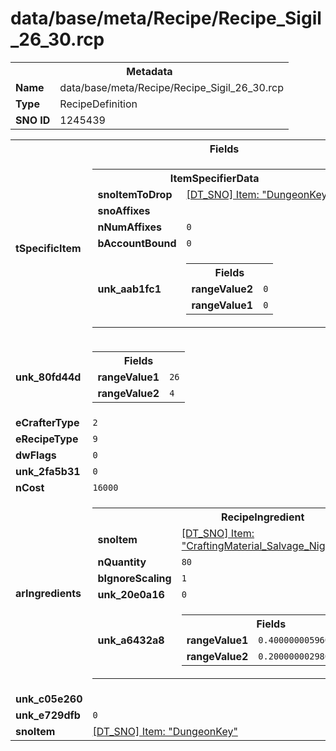 <h1>data/base/meta/Recipe/Recipe_Sigil_26_30.rcp</h1><table><tr><th colspan="100%">Metadata</th></tr><tr><td><b>Name</b></td><td>data/base/meta/Recipe/Recipe_Sigil_26_30.rcp</td></tr><tr><td><b>Type</b></td><td>RecipeDefinition</td></tr><tr><td><b>SNO ID</b></td><td>1245439</td></tr></table>

<table><tr><th colspan="100%">Fields</th></tr><tr><td><b>tSpecificItem</b></td><td><table><tr><th colspan="100%">ItemSpecifierData</th></tr><tr><td><b>snoItemToDrop</b></td><td><a href="..\Item\DungeonKey.itm">[DT_SNO] Item: "DungeonKey"</a></td></tr><tr><td><b>snoAffixes</b></td><td></td></tr><tr><td><b>nNumAffixes</b></td><td><code>0</code></td></tr><tr><td><b>bAccountBound</b></td><td><code>0</code></td></tr><tr><td><b>unk_aab1fc1</b></td><td><table><tr><th colspan="100%">Fields</th></tr><tr><td><b>rangeValue2</b></td><td><code>0</code></td></tr><tr><td><b>rangeValue1</b></td><td><code>0</code></td></tr></table>

</td></tr></table>

</td></tr><tr><td><b>unk_80fd44d</b></td><td><table><tr><th colspan="100%">Fields</th></tr><tr><td><b>rangeValue1</b></td><td><code>26</code></td></tr><tr><td><b>rangeValue2</b></td><td><code>4</code></td></tr></table>

</td></tr><tr><td><b>eCrafterType</b></td><td><code>2</code></td></tr><tr><td><b>eRecipeType</b></td><td><code>9</code></td></tr><tr><td><b>dwFlags</b></td><td><code>0</code></td></tr><tr><td><b>unk_2fa5b31</b></td><td><code>0</code></td></tr><tr><td><b>nCost</b></td><td><code>16000</code></td></tr><tr><td><b>arIngredients</b></td><td><table><tr><th colspan="100%">RecipeIngredient</th></tr><tr><td><b>snoItem</b></td><td><a href="..\Item\CraftingMaterial_Salvage_Nightmare_Sigil_Powder.itm">[DT_SNO] Item: "CraftingMaterial_Salvage_Nightmare_Sigil_Powder"</a></td></tr><tr><td><b>nQuantity</b></td><td><code>80</code></td></tr><tr><td><b>bIgnoreScaling</b></td><td><code>1</code></td></tr><tr><td><b>unk_20e0a16</b></td><td><code>0</code></td></tr><tr><td><b>unk_a6432a8</b></td><td><table><tr><th colspan="100%">Fields</th></tr><tr><td><b>rangeValue1</b></td><td><code>0.4000000059604645</code></td></tr><tr><td><b>rangeValue2</b></td><td><code>0.20000000298023224</code></td></tr></table>

</td></tr></table>


</td></tr><tr><td><b>unk_c05e260</b></td><td></td></tr><tr><td><b>unk_e729dfb</b></td><td><code>0</code></td></tr><tr><td><b>snoItem</b></td><td><a href="..\Item\DungeonKey.itm">[DT_SNO] Item: "DungeonKey"</a></td></tr></table>

